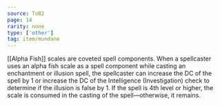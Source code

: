 ```yaml
---
source: ToB2
page: 14
rarity: none
type: ['other']
tag: item/mundane
---
```


[[Alpha Fish]] scales are coveted spell components. When a spellcaster uses an alpha fish scale as a spell component while casting an enchantment or illusion spell, the spellcaster can increase the DC of the spell by 1 or increase the DC of the Intelligence (Investigation) check to determine if the illusion is false by 1. If the spell is 4th level or higher, the scale is consumed in the casting of the spell—otherwise, it remains.

